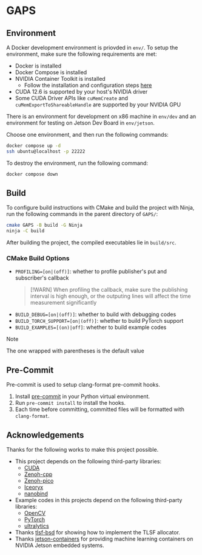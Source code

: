 # GAPS

## Environment
A Docker development environment is priovded in `env/`.
To setup the environment, make sure the following requirements are met:
- Docker is installed
- Docker Compose is installed
- NVIDIA Container Toolkit is installed
    - Follow the installation and configuration steps [here](https://docs.nvidia.com/datacenter/cloud-native/container-toolkit/latest/install-guide.html)
- CUDA 12.6 is supported by your host's NVIDIA driver
- Some CUDA Driver APIs like `cuMemCreate` and `cuMemExportToShareableHandle` are supported by your NVIDIA GPU

There is an environment for development on x86 machine in `env/dev` and an environment for testing on Jetson Dev Board in `env/jetson`.

Choose one environment, and then run the following commands:
```sh
docker compose up -d
ssh ubuntu@localhost -p 22222
```

To destroy the environment, run the following command:
```sh
docker compose down
```

## Build
To configure build instructions with CMake and build the project with Ninja,
run the following commands in the parent directory of `GAPS/`:
```sh
cmake GAPS -B build -G Ninja
ninja -C build
```

After building the project, the compiled executables lie in `build/src`.

### CMake Build Options
- `PROFILING=[on|(off)]`: whether to profile publisher's put and subscriber's callback
    > [!WARN]
    > When profiling the callback,
    > make sure the publishing interval is high enough,
    > or the outputing lines will affect the time measurement significantly
- `BUILD_DEBUG=[on|(off)]`: whether to build with debugging codes
- `BUILD_TORCH_SUPPORT=[on|(off)]`: whether to build PyTorch support
- `BUILD_EXAMPLES=[(on)|off]`: whether to build example codes

> [!Note]
> The one wrapped with parentheses is the default value

## Pre-Commit
Pre-commit is used to setup clang-format pre-commit hooks.

1. Install [pre-commit](https://pre-commit.com/) in your Python virtual environment.
2. Run `pre-commit install` to install the hooks.
3. Each time before committing, committed files will be formatted with `clang-format`.

## Acknowledgements
Thanks for the following works to make this project possible.

- This project depends on the following third-party libraries:
    - [CUDA](https://developer.nvidia.com/cuda-toolkit)
    - [Zenoh-cpp](https://github.com/eclipse-zenoh/zenoh-cpp)
    - [Zenoh-pico](https://github.com/eclipse-zenoh/zenoh-pico)
    - [Iceoryx](https://github.com/eclipse-iceoryx/iceoryx)
    - [nanobind](https://github.com/wjakob/nanobind)
- Example codes in this projects depend on the following third-party libraries:
    - [OpenCV](https://github.com/opencv/opencv)
    - [PyTorch](https://github.com/pytorch/pytorch)
    - [ultralytics](https://github.com/ultralytics/ultralytics)
- Thanks [tlsf-bsd](https://github.com/jserv/tlsf-bsd) for showing how to implement the TLSF allocator.
- Thanks [jetson-containers](https://github.com/dusty-nv/jetson-containers) for providing machine learning containers on NVIDIA Jetson embedded systems.